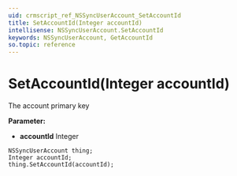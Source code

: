 ```yaml
---
uid: crmscript_ref_NSSyncUserAccount_SetAccountId
title: SetAccountId(Integer accountId)
intellisense: NSSyncUserAccount.SetAccountId
keywords: NSSyncUserAccount, GetAccountId
so.topic: reference
---
```


# SetAccountId(Integer accountId)

The account primary key

**Parameter:** 
* **accountId** Integer

```crmscript
NSSyncUserAccount thing;
Integer accountId;
thing.SetAccountId(accountId);
```

